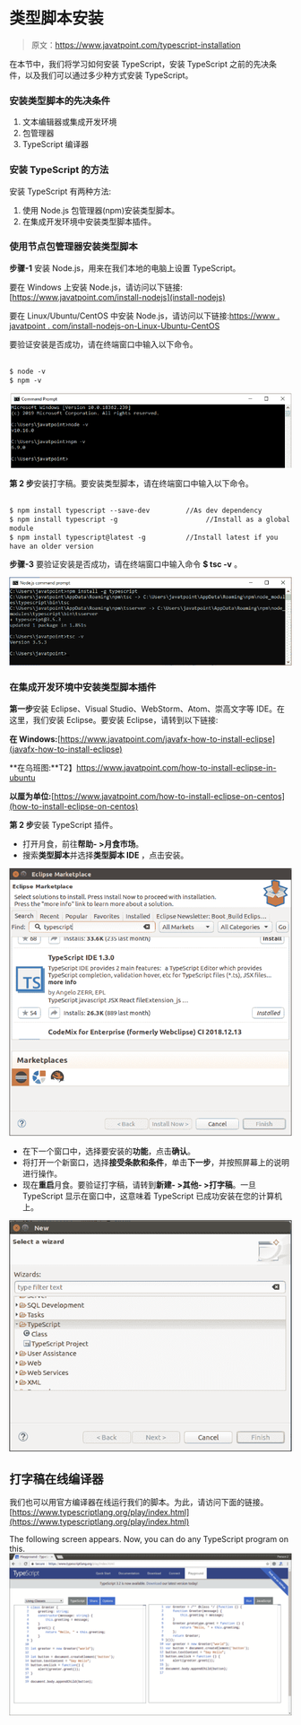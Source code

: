 # 类型脚本安装

> 原文：<https://www.javatpoint.com/typescript-installation>

在本节中，我们将学习如何安装 TypeScript，安装 TypeScript 之前的先决条件，以及我们可以通过多少种方式安装 TypeScript。

### 安装类型脚本的先决条件

1.  文本编辑器或集成开发环境
2.  包管理器
3.  TypeScript 编译器

### 安装 TypeScript 的方法

安装 TypeScript 有两种方法:

1.  使用 Node.js 包管理器(npm)安装类型脚本。
2.  在集成开发环境中安装类型脚本插件。

### 使用节点包管理器安装类型脚本

**步骤-1** 安装 Node.js，用来在我们本地的电脑上设置 TypeScript。

要在 Windows 上安装 Node.js，请访问以下链接:[https://www.javatpoint.com/install-nodejs](install-nodejs)

要在 Linux/Ubuntu/CentOS 中安装 Node.js，请访问以下链接:[https://www . javatpoint . com/install-nodejs-on-Linux-Ubuntu-CentOS](install-nodejs-on-linux-ubuntu-centos)

要验证安装是否成功，请在终端窗口中输入以下命令。

```

$ node -v
$ npm -v

```

![TypeScript Installation](img/6086e9127bbb19ba40438b187f646f6a.png)

**第 2 步**安装打字稿。要安装类型脚本，请在终端窗口中输入以下命令。

```

$ npm install typescript --save-dev         //As dev dependency
$ npm install typescript -g                      //Install as a global module
$ npm install typescript@latest -g          //Install latest if you have an older version

```

**步骤-3** 要验证安装是否成功，请在终端窗口中输入命令 **$ tsc -v** 。

![TypeScript Installation](img/bda34e4cb4a6f5cb2efaeba00ebb4b6b.png)

### 在集成开发环境中安装类型脚本插件

**第一步**安装 Eclipse、Visual Studio、WebStorm、Atom、崇高文字等 IDE。在这里，我们安装 Eclipse。要安装 Eclipse，请转到以下链接:

**在 Windows:**[https://www.javatpoint.com/javafx-how-to-install-eclipse](javafx-how-to-install-eclipse)

**在乌班图:**T2】https://www.javatpoint.com/how-to-install-eclipse-in-ubuntu

**以厘为单位:**[https://www.javatpoint.com/how-to-install-eclipse-on-centos](how-to-install-eclipse-on-centos)

**第 2 步**安装 TypeScript 插件。

*   打开月食，前往**帮助- >月食市场**。
*   搜索**类型脚本**并选择**类型脚本 IDE** ，点击安装。

![TypeScript Installation](img/6033aefd6e079d6ec6691edc109daaef.png)

*   在下一个窗口中，选择要安装的**功能**，点击**确认**。
*   将打开一个新窗口，选择**接受条款和条件**，单击**下一步**，并按照屏幕上的说明进行操作。
*   现在**重启**月食。要验证打字稿，请转到**新建- >其他- >打字稿**。一旦 TypeScript 显示在窗口中，这意味着 TypeScript 已成功安装在您的计算机上。

![TypeScript Installation](img/43be05938351cb46646a59668caad021.png)

## 打字稿在线编译器

我们也可以用官方编译器在线运行我们的脚本。为此，请访问下面的链接。[https://www.typescriptlang.org/play/index.html](https://www.typescriptlang.org/play/index.html)

The following screen appears. Now, you can do any TypeScript program on this. ![TypeScript Installation](img/bc0ca2c5e4e23cf9b2fc904c44a718dc.png)